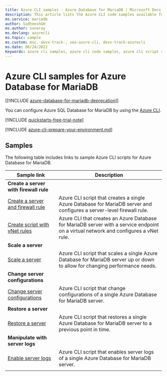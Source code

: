 ```yaml
---
title: Azure CLI samples - Azure Database for MariaDB | Microsoft Docs
description: This article lists the Azure CLI code samples available for interacting with Azure Database for MariaDB.
ms.service: mariadb
author: SudheeshGH
ms.author: sunaray
ms.devlang: azurecli
ms.topic: sample
ms.custom: mvc, devx-track-, seo-azure-cli, devx-track-azurecli
ms.date: 06/24/2022
Keywords: azure cli samples, azure cli code samples, azure cli script samples
---
```

# Azure CLI samples for Azure Database for MariaDB

[[!INCLUDE [azure-database-for-mariadb-deprecation](Includes/azure-database-for-mariadb-deprecation.md)]]

You can configure Azure SQL Database for MariaDB by using the <a href="/cli/azure">Azure CLI</a>.

[!INCLUDE [quickstarts-free-trial-note](../../includes/quickstarts-free-trial-note.md)]

[!INCLUDE [azure-cli-prepare-your-environment.md](~/articles/reusable-content/azure-cli/azure-cli-prepare-your-environment.md)]

## Samples

The following table includes links to sample Azure CLI scripts for Azure Database for MariaDB.

| Sample link | Description |
|---|---|
|**Create a server with firewall rule**||
| [Create a server and firewall rule](./scripts/sample-create-server-and-firewall-rule.md) | Azure CLI script that creates a single Azure Database for MariaDB server and configures a server-level firewall rule. |
| [Create script with vNet rules](./scripts/sample-create-server-with-vnet-rule.md) | Azure CLI that creates an Azure Database for MariaDB server with a service endpoint on a virtual network and configures a vNet rule. |
|**Scale a server**||
| [Scale a server](./scripts/sample-scale-server.md) | Azure CLI script that scales a single Azure Database for MariaDB server up or down to allow for changing performance needs. |
|**Change server configurations**||
| [Change server configurations](./scripts/sample-change-server-configuration.md) | Azure CLI script that change configurations of a single Azure Database for MariaDB server. |
|**Restore a server**||
| [Restore a server](./scripts/sample-point-in-time-restore.md) | Azure CLI script that restores a single Azure Database for MariaDB server to a previous point in time. |
|**Manipulate with server logs**||
| [Enable server logs](./scripts/sample-server-logs.md) | Azure CLI script that enables server logs of a single Azure Database for MariaDB server. |
|||
